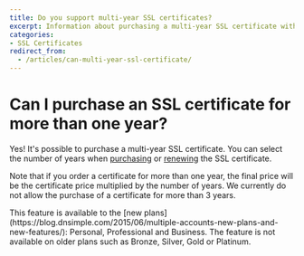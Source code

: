```yaml
---
title: Do you support multi-year SSL certificates?
excerpt: Information about purchasing a multi-year SSL certificate with DNSimple.
categories:
- SSL Certificates
redirect_from:
  - /articles/can-multi-year-ssl-certificate/
---
```


# Can I purchase an SSL certificate for more than one year?

Yes! It's possible to purchase a multi-year SSL certificate. You can select the number of years when [purchasing](/articles/purchasing-ssl-certificates/) or [renewing](/articles/renewing-ssl-certificates/) the SSL certificate.

Note that if you order a certificate for more than one year, the final price will be the certificate price multiplied by the number of years. We currently do not allow the purchase of a certificate for more than 3 years.

<note>
This feature is available to the [new plans](https://blog.dnsimple.com/2015/06/multiple-accounts-new-plans-and-new-features/): Personal, Professional and Business. The feature is not available on older plans such as Bronze, Silver, Gold or Platinum.
</note>

